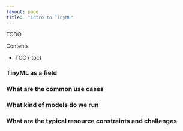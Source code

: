 ```yaml
---
layout: page
title:  "Intro to TinyML"
---
```


TODO

<div id="toc_container" markdown="1">
<p class="toc_title">Contents</p>

* TOC
{:toc}
</div>

### TinyML as a field 
### What are the common use cases
### What kind of models do we run
### What are the typical resource constraints and challenges
